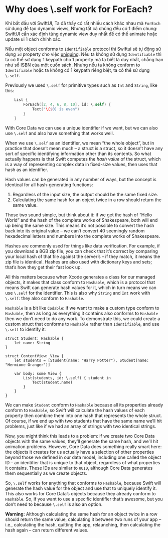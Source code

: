 <h1>Why does \.self work for ForEach?</h1>

Khi bắt đầu với SwiftUI, Ta đã thấy có rất nhiều cách khác nhau mà `ForEach` sử dụng để tạo dynamic views, Nhưng tất cả chúng đều có 1 điểm chung: SwiftUI cần xác định từng dynamic view duy nhất để có thể animate hoặc update ui 1 cách chính xác.

Nếu một object conforms to `Identifiable` protocol thì Swiftui sẽ tự động sử dụng `id` property cho việc [uniquing](https://ue.termwiki.com/UE/uniquing). Nếu ta không sử dụng `Identifiable` thì ta có thể sử dụng 1 keypath cho 1 property mà ta biết là duy nhất, chẳng hạn như số ISBN của một cuốn sách. Nhưng nếu ta không conform to `Identifiable` hoặc ta không có 1 keypath riêng biệt, ta có thể sử dụng `\.self`.

Previously we used `\.self` for primitive types such as `Int` and `String`, like this:

```Swift
    List {
        ForEach([2, 4, 6, 8, 10], id: \.self) {
            Text("\($0) is even")
        }
    }
```

With Core Data we can use a unique identifier if we want, but we can also use `\.self` and also have something that works well.

When we use `\.self` as an identifier, we mean “the whole object”, but in practice that doesn’t mean much – a struct is a struct, so it doesn’t have any sort of specific identifying information other than its contents. So what actually happens is that Swift computes the _hash value_ of the struct, which is a way of representing complex data in fixed-size values, then uses that hash as an identifier.

Hash values can be generated in any number of ways, but the concept is identical for all hash-generating functions:

1.  Regardless of the input size, the output should be the same fixed size.
2.  Calculating the same hash for an object twice in a row should return the same value.

Those two sound simple, but think about it: if we get the hash of “Hello World” and the hash of the complete works of Shakespeare, both will end up being the same size. This means it’s not possible to convert the hash back into its original value – we can’t convert 40 seemingly random hexadecimal letters and numbers into the complete works of Shakespeare.

Hashes are commonly used for things like data verification. For example, if you download a 8GB zip file, you can check that it’s correct by comparing your local hash of that file against the server’s – if they match, it means the zip file is identical. Hashes are also used with dictionary keys and sets; that’s how they get their fast look up.

All this matters because when Xcode generates a class for our managed objects, it makes that class conform to `Hashable`, which is a protocol that means Swift can generate hash values for it, which in turn means we can use `\.self` for the identifier. This is also why `String` and `Int` work with `\.self`: they also conform to `Hashable`.

`Hashable` is a bit like `Codable`: if we want to make a custom type conform to `Hashable`, then as long as everything it contains also conforms to `Hashable` then we don’t need to do any work. To demonstrate this, we could create a custom struct that conforms to `Hashable` rather than `Identifiable`, and use `\.self` to identify it:

    struct Student: Hashable {
        let name: String
    }
    
    struct ContentView: View {
        let students = [Student(name: "Harry Potter"), Student(name: "Hermione Granger")]
    
        var body: some View {
            List(students, id: \.self) { student in
                Text(student.name)
            }
        }
    }

We can make `Student` conform to `Hashable` because all its properties already conform to `Hashable`, so Swift will calculate the hash values of each property then combine them into one hash that represents the whole struct. Of course, if we end up with two students that have the same name we’ll hit problems, just like if we had an array of strings with two identical strings.

Now, you might think this leads to a problem: if we create two Core Data objects with the same values, they’ll generate the same hash, and we’ll hit animation problems. However, Core Data does something really smart here: the objects it creates for us actually have a selection of other properties beyond those we defined in our data model, including one called the object ID – an identifier that is unique to that object, regardless of what properties it contains. These IDs are similar to `UUID`, although Core Data generates them sequentially as we create objects.

So, `\.self` works for anything that conforms to `Hashable`, because Swift will generate the hash value for the object and use that to uniquely identify it. This also works for Core Data’s objects because they already conform to `Hashable`. So, if you want to use a specific identifier that’s awesome, but you don’t need to because `\.self` is also an option.

**Warning:** Although calculating the same hash for an object twice in a row should return the same value, calculating it between two runs of your app – i.e., calculating the hash, quitting the app, relaunching, then calculating the hash again – can return different values.

[](https://www.emergetools.com/blog?utm_source=hws&utm_medium=sponsor&utm_campaign=emerge)
